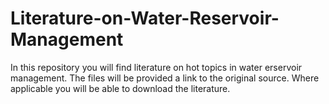 # Literature-on-Water-Reservoir-Management
In this repository you will find literature on hot topics in water erservoir management. 
The files will be provided a link to the original source. Where applicable you will be able to download the literature. 
